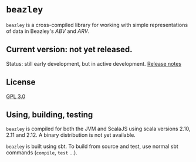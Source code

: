 # `beazley`

`beazley` is a cross-compiled library for working with simple representations of data in Beazley's *ABV* and *ARV*.


## Current version: not yet released.

Status: still early development, but in active development. [Release notes](releases.md)

## License

[GPL 3.0](https://opensource.org/licenses/gpl-3.0.html)

## Using, building, testing

`beazley` is compiled for both the JVM and ScalaJS using scala versions 2.10, 2.11 and 2.12. A binary distribution is not yet available.

`beazley` is built using sbt. To build from source and test, use normal sbt commands (`compile`, `test` ...).
